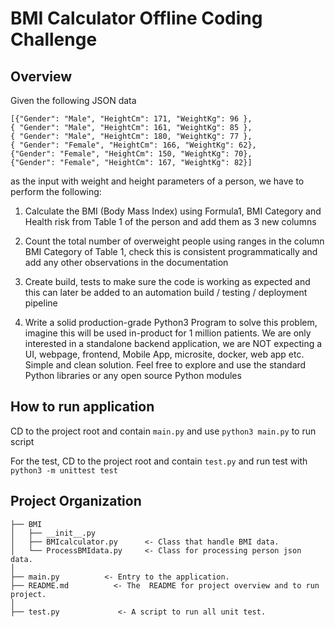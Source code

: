 BMI Calculator Offline Coding Challenge
==============================


Overview
------------

Given the following JSON data

    [{"Gender": "Male", "HeightCm": 171, "WeightKg": 96 },
    { "Gender": "Male", "HeightCm": 161, "WeightKg": 85 },
    { "Gender": "Male", "HeightCm": 180, "WeightKg": 77 },
    { "Gender": "Female", "HeightCm": 166, "WeightKg": 62},
    {"Gender": "Female", "HeightCm": 150, "WeightKg": 70},
    {"Gender": "Female", "HeightCm": 167, "WeightKg": 82}]
    
as the input with weight and height parameters of a person, we have to perform the following:

1) Calculate the BMI (Body Mass Index) using Formula1, BMI Category and Health risk
from Table 1 of the person and add them as 3 new columns

2) Count the total number of overweight people using ranges in the column BMI Category
of Table 1, check this is consistent programmatically and add any other observations in
the documentation

3) Create build, tests to make sure the code is working as expected and this can later be
added to an automation build / testing / deployment pipeline

4) Write a solid production-grade Python3 Program to solve this problem, imagine this will
be used in-product for 1 million patients. We are only interested in a standalone
backend application, we are NOT expecting a UI, webpage, frontend, Mobile App,
microsite, docker, web app etc. Simple and clean solution. Feel free to explore and use
the standard Python libraries or any open source Python modules


How to run application
------------
CD to the project root and contain `main.py` and use `python3 main.py` to run script

For the test, CD to the project root and contain `test.py` and run test with `python3 -m unittest test`


Project Organization
------------
     
    ├── BMI
    │   ├── __init__.py        
    │   ├── BMIcalculator.py      <- Class that handle BMI data.
    │   └── ProcessBMIdata.py     <- Class for processing person json data.
    │
    ├── main.py          <- Entry to the application.
    ├── README.md          <- The  README for project overview and to run project.
    │
    ├── test.py             <- A script to run all unit test.
    
    
 


